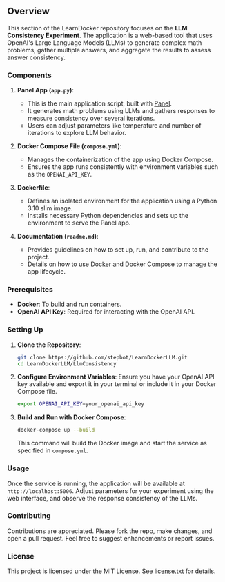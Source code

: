 ## Overview

This section of the LearnDocker repository focuses on the **LLM Consistency Experiment**. The application is a web-based tool that uses OpenAI's Large Language Models (LLMs) to generate complex math problems, gather multiple answers, and aggregate the results to assess answer consistency.

### Components

1. **Panel App (`app.py`)**:
   - This is the main application script, built with [Panel](https://panel.holoviz.org/).
   - It generates math problems using LLMs and gathers responses to measure consistency over several iterations.
   - Users can adjust parameters like temperature and number of iterations to explore LLM behavior.

2. **Docker Compose File (`compose.yml`)**:
   - Manages the containerization of the app using Docker Compose.
   - Ensures the app runs consistently with environment variables such as the `OPENAI_API_KEY`.

3. **Dockerfile**:
   - Defines an isolated environment for the application using a Python 3.10 slim image.
   - Installs necessary Python dependencies and sets up the environment to serve the Panel app.

4. **Documentation (`readme.md`)**:
   - Provides guidelines on how to set up, run, and contribute to the project.
   - Details on how to use Docker and Docker Compose to manage the app lifecycle.

### Prerequisites

- **Docker**: To build and run containers.
- **OpenAI API Key**: Required for interacting with the OpenAI API.

### Setting Up

1. **Clone the Repository**:
   ```bash
   git clone https://github.com/stepbot/LearnDockerLLM.git
   cd LearnDockerLLM/LlmConsistency
   ```

2. **Configure Environment Variables**:
   Ensure you have your OpenAI API key available and export it in your terminal or include it in your Docker Compose file.

   ```bash
   export OPENAI_API_KEY=your_openai_api_key
   ```

3. **Build and Run with Docker Compose**:
   ```bash
   docker-compose up --build
   ```

   This command will build the Docker image and start the service as specified in `compose.yml`.

### Usage

Once the service is running, the application will be available at `http://localhost:5006`. Adjust parameters for your experiment using the web interface, and observe the response consistency of the LLMs.

### Contributing

Contributions are appreciated. Please fork the repo, make changes, and open a pull request. Feel free to suggest enhancements or report issues.

### License

This project is licensed under the MIT License. See [license.txt](../license.txt) for details.